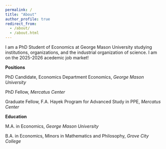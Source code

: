 ```yaml
---
permalink: /
title: "About"
author_profile: true
redirect_from: 
  - /about/
  - /about.html
---
```


I am a PhD Student of Economics at George Mason University studying institutions, organizations, and the industrial organization of science. I am on the 2025-2026 acedemic job market!

**Positions**

PhD Candidate, Economics Department Economics, *George Mason University*

PhD Fellow, *Mercatus Center*

Graduate Fellow, F.A. Hayek Program for Advanced Study in PPE, *Mercatus Center*

**Education**

M.A. in Economics, *George Mason University*

B.A. in Economics, Minors in Mathematics and Philosophy, *Grove City College*
